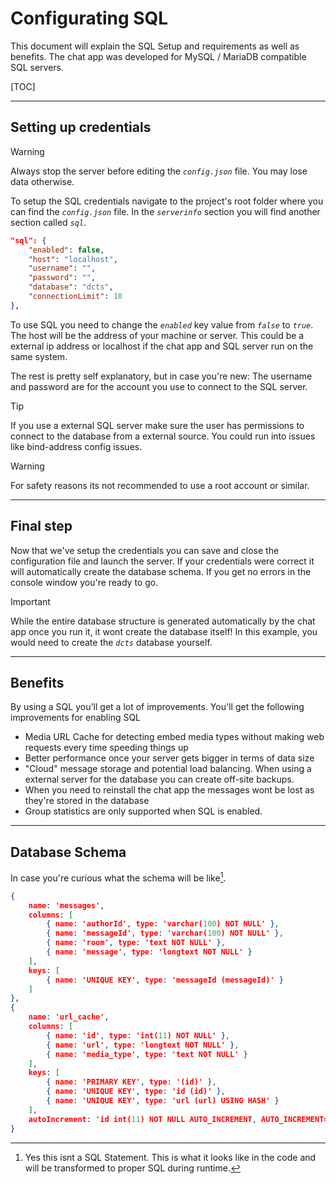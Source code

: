 # Configurating SQL

This document will explain the SQL Setup and requirements as well as benefits. The chat app was developed for MySQL / MariaDB compatible SQL servers.

[TOC]

------

## Setting up credentials

> [!Warning]
>
> Always stop the server before editing the *`config.json`* file. You may lose data otherwise.

To setup the SQL credentials navigate to the project's root folder where you can find the *`config.json`* file. In the *`serverinfo`* section you will find another section called *`sql`*.

```json
"sql": {
    "enabled": false,
    "host": "localhost",
    "username": "",
    "password": "",
    "database": "dcts",
    "connectionLimit": 10
},
```

To use SQL you need to change the *`enabled`* key value from *`false`* to *`true`*. The host will be the address of your machine or server. This could be a external ip address or localhost if the chat app and SQL server run on the same system. 

The rest is pretty self explanatory, but in case you're new: The username and password are for the account you use to connect to the SQL server.

> [!Tip]
>
> If you use a external SQL server make sure the user has permissions to connect to the database from a external source. You could run into issues like bind-address config issues.

> [!Warning]
>
> For safety reasons its not recommended to use a root account or similar.

------

## Final step

Now that we've setup the credentials you can save and close the configuration file and launch the server. If your credentials were correct it will automatically create the database schema. If you get no errors in the console window you're ready to go.

> [!Important]
>
> While the entire database structure is generated automatically by the chat app once you run it, it wont create the database itself! In this example, you would need to create the *`dcts`* database yourself.

------

## Benefits

By using a SQL you'll get a lot of improvements. You'll get the following improvements for enabling SQL

- Media URL Cache for detecting embed media types without making web requests every time speeding things up
- Better performance once your server gets bigger in terms of data size
- "Cloud" message storage and potential load balancing. When using a external server for the database you can create off-site backups. 
- When you need to reinstall the chat app the messages wont be lost as they're stored in the database
- Group statistics are only supported when SQL is enabled.

------

## Database Schema

In case you're curious what the schema will be like[^ databaseSchema]. 

```json
{
    name: 'messages',
    columns: [
        { name: 'authorId', type: 'varchar(100) NOT NULL' },
        { name: 'messageId', type: 'varchar(100) NOT NULL' },
        { name: 'room', type: 'text NOT NULL' },
        { name: 'message', type: 'longtext NOT NULL' }
    ],
    keys: [
        { name: 'UNIQUE KEY', type: 'messageId (messageId)' }
    ]
},
{
    name: 'url_cache',
    columns: [
        { name: 'id', type: 'int(11) NOT NULL' },
        { name: 'url', type: 'longtext NOT NULL' },
        { name: 'media_type', type: 'text NOT NULL' }
    ],
    keys: [
        { name: 'PRIMARY KEY', type: '(id)' },
        { name: 'UNIQUE KEY', type: 'id (id)' },
        { name: 'UNIQUE KEY', type: 'url (url) USING HASH' }
    ],
    autoIncrement: 'id int(11) NOT NULL AUTO_INCREMENT, AUTO_INCREMENT=55'
}
```



[^ databaseSchema]: Yes this isnt a SQL Statement. This is what it looks like in the code and will be transformed to proper SQL during runtime.